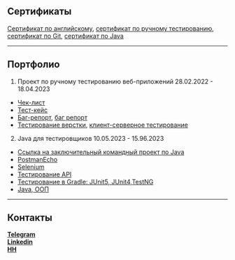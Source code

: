 ## Сертификаты
[Сертификат по английскому](https://github.com/LeeGeller/CV_and_Portfolio/blob/main/%D0%90%D0%BD%D0%B3%D0%BB%D0%B8%D0%B9%D1%81%D0%BA%D0%B8%D0%B9.pdf), [сертификат по ручному тестированию](https://github.com/LeeGeller/CV_and_Portfolio/blob/main/%D0%9C%D0%BE%D0%B4%D1%83%D0%BB%D1%8C%20%D0%BF%D0%BE%20%D1%80%D1%83%D1%87%D0%BD%D0%BE%D0%BC%D1%83%20%D1%82%D0%B5%D1%81%D1%82%D0%B8%D1%80%D0%BE%D0%B2%D0%B0%D0%BD%D0%B8%D1%8E.pdf), [сертификат по Git](https://github.com/LeeGeller/CV_and_Portfolio/blob/main/Git.pdf), [сертификат по Java](https://github.com/LeeGeller/CV_and_Portfolio/blob/main/Java.pdf)
***
## Портфолио
1. Проект по ручному тестированию веб-приложений
   28.02.2022 - 18.04.2023
* [Чек-лист](https://docs.google.com/spreadsheets/d/1pUpVtlynmGY61bRfapwgcdAGrMMLqL7m2wjujaYL3FA/edit#gid=0)
* [Тест-кейс](https://docs.google.com/spreadsheets/d/1ym239h-rqmx5b9C0PMIu_vNxaKcjbk3mJv2AdpmzXNc/edit#gid=0)
* [Баг-репорт](https://docs.google.com/spreadsheets/d/165yJfRzKHFV12ofHt6l8XWgRpKcMQ4WeECLh6lHmAVg/edit#gid=0), [баг репорт](https://docs.google.com/spreadsheets/d/1JbWlRJ25g0wgaHn0vG4bwWCVgM_OQ-ONzfWMQhOT3Uk/edit#gid=0)
* [Тестирование верстки](https://docs.google.com/document/d/1wbJaeIz_O0lA_F951_3NjpiSbx88o29LY6VKSrVqFqc/edit), [клиент-серверное тестирование](https://docs.google.com/document/d/1BOtTMcTsecLdjLZyO2iYgxJONVLZ9ol_gBZI5v8Igyg/edit)
2. Java для тестировщиков
   10.05.2023 - 15.96.2023
* [Ссылка на заключительный командный проект по Java](https://github.com/LeeGeller/Team_Project)
* [PostmanEcho](https://github.com/LeeGeller/PostmanEcho)
* [Selenium](https://github.com/LeeGeller/test_with_Selenium)
* [Тестирование API](https://github.com/LeeGeller/CI-and-API)
* [Тестирование в Gradle: JUnit5, JUnit4,TestNG](https://github.com/LeeGeller/GradleAutotest)
* [Java, ООП](https://github.com/LeeGeller/Task)
***
## Контакты
**[Telegram](https://t.me/BoboBoWhisky)**<br>
**[Linkedin](https://www.linkedin.com/in/kristina-budnik-44a11927a/)**<br>
**[HH](https://hh.ru/resume/c3f76a44ff0be6e5b20039ed1f4b4354446665)**<br>
